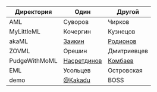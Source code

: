 | Директория                                                    | Один               | Другой
| ------------------------------------------------------------- | ------------------ | -----------------
| AML                                                        | Суворов   | Чирков
| MyLittleML                                                 | Кочергин   | Кузнецов
| akaML | [Заикин](https://github.com/Friend-zva) | [Родионов](https://github.com/RodionovMaxim05)
| ZOVML | Орешин | Дмитриевцев
| PudgeWithMoML | [Насретдинов](https://github.com/Ycyken) | [Комбаев](https://github.com/homka122/)
| EML                                                        | Усольцев   | Островская
| demo | [@Kakadu](http://github.com/Kakadu) | BOSS |
